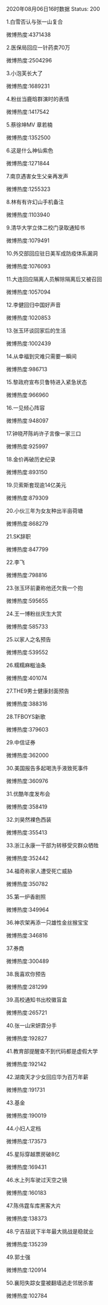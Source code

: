 2020年08月06日16时数据
Status: 200

1.白雪否认与张一山复合

微博热度:4371438

2.医保局回应一针药卖70万

微博热度:2504296

3.小泡芙长大了

微博热度:1689231

4.粉丝当鹿晗群演时的表情

微博热度:1417542

5.蔡徐坤MV 章若楠

微博热度:1352500

6.这是什么神仙紫色

微博热度:1271844

7.南京遇害女生父亲再发声

微博热度:1255323

8.林有有许幻山手机备注

微博热度:1103940

9.清华大学立体二校门录取通知书

微博热度:1079491

10.外交部回应驻日美军成防疫体系漏洞

微博热度:1076093

11.大连回应隔离人员解除隔离后又被召回

微博热度:1057094

12.李健回归中国好声音

微博热度:1020853

13.张玉环谈回家后的生活

微博热度:1002439

14.从幸福到灾难只需要一瞬间

微博热度:986713

15.黎政府宣布贝鲁特进入紧急状态

微博热度:966960

16.一见倾心阵容

微博热度:948097

17.钟晓芹陈屿许子言像一家三口

微博热度:925997

18.金价再破历史纪录

微博热度:893150

19.贝索斯套现逾14亿美元

微博热度:879309

20.小伙三年为女友种出半亩荷塘

微博热度:868279

21.SK辞职

微博热度:847799

22.李飞

微博热度:798816

23.张玉环前妻称他还欠我一个抱

微博热度:595655

24.王一博粉丝庆生大赏

微博热度:585733

25.以家人之名预告

微博热度:539552

26.糯糯麻糍油条

微博热度:401074

27.THE9男士健康封面预告

微博热度:388316

28.TFBOYS新歌

微博热度:379603

29.中信证券

微博热度:362000

30.美国报告多起喝洗手液致死事件

微博热度:360976

31.优酷年度发布会

微博热度:358419

32.刘昊然裸色西装

微博热度:355413

33.浙江永康一干部为转移受灾群众牺牲

微博热度:352442

34.福奇称家人遭受死亡威胁

微博热度:350782

35.第一炉香剧照

微博热度:349964

36.神农架再添一只雄性金丝猴宝宝

微博热度:346816

37.券商

微博热度:300489

38.我喜欢你预告

微博热度:281299

39.高校通知书出校徽盲盒

微博热度:265721

40.张一山宋妍霏分手

微博热度:192827

41.教育部提醒查不到代码都是虚假大学

微博热度:192142

42.湖南天才少女回应华为百万年薪

微博热度:191731

43.基金

微博热度:190019

44.小妇人定档

微博热度:173573

45.星际穿越票房破8亿

微博热度:169431

46.水上列车驶过天空之镜

微博热度:160183

47.陈伟霆车库黑客大片

微博热度:138373

48.宁吉喆说下半年最大挑战是稳就业

微博热度:135239

49.郭士强

微博热度:120914

50.襄阳失踪女童被翻墙逃走邻居杀害

微博热度:102784

